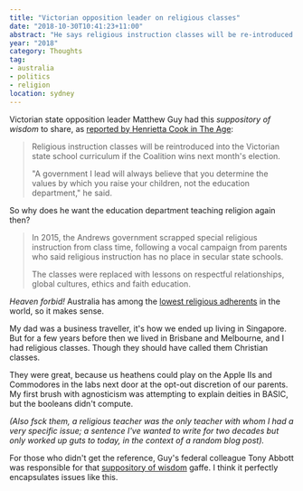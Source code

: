 ```yaml
---
title: "Victorian opposition leader on religious classes"
date: "2018-10-30T10:41:23+11:00"
abstract: "He says religious instruction classes will be re-introduced."
year: "2018"
category: Thoughts
tag:
- australia
- politics
- religion
location: sydney
---
```

Victorian state opposition leader Matthew Guy had this *suppository of wisdom* to share, as [reported by Henrietta Cook in The Age]:

> Religious instruction classes will be reintroduced into the Victorian state school curriculum if the Coalition wins next month's election.
> 
> "A government I lead will always believe that you determine the values by which you raise your children, not the education department," he said.

So why does he want the education department teaching religion again then?

> In 2015, the Andrews government scrapped special religious instruction from class time, following a vocal campaign from parents who said religious instruction has no place in secular state schools.
> 
> The classes were replaced with lessons on respectful relationships, global cultures, ethics and faith education.

*Heaven forbid!* Australia has among the [lowest religious adherents] in the world, so it makes sense.

My dad was a business traveller, it's how we ended up living in Singapore. But for a few years before then we lived in Brisbane and Melbourne, and I had religious classes. Though they should have called them Christian classes.

They were great, because us heathens could play on the Apple IIs and Commodores in the labs next door at the opt-out discretion of our parents. My first brush with agnosticism was attempting to explain deities in BASIC, but the booleans didn't compute.

*(Also fsck them, a religious teacher was the only teacher with whom I had a very specific issue; a sentence I've wanted to write for two decades but only worked up guts to today, in the context of a random blog post).*

For those who didn't get the reference, Guy's federal colleague Tony Abbott was responsible for that [suppository of wisdom] gaffe. I think it perfectly encapsulates issues like this.

[reported by Henrietta Cook in The Age]: https://www.theage.com.au/national/victoria/coalition-vows-to-reinstate-religious-instruction-in-state-schools-20181029-p50cpr.html
[suppository of wisdom]: http://edition.cnn.com/2013/08/12/world/asia/australia-abbott-suppository-gaffe/index.html
[lowest religious adherents]: https://en.wikipedia.org/wiki/Irreligion_in_Australia

